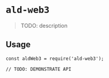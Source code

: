 # `ald-web3`

> TODO: description

## Usage

```
const aldWeb3 = require('ald-web3');

// TODO: DEMONSTRATE API
```
